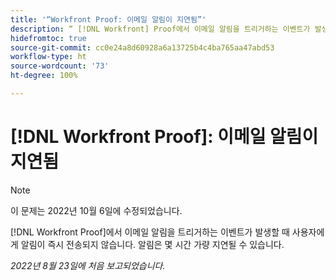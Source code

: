 ```yaml
---
title: '“Workfront Proof: 이메일 알림이 지연됨”'
description: “ [!DNL Workfront] Proof에서 이메일 알림을 트리거하는 이벤트가 발생할 때 사용자에게 알림이 즉시 전송되지 않습니다. 알림은 몇 시간 가량 지연될 수 있습니다.”
hidefromtoc: true
source-git-commit: cc0e24a8d60928a6a13725b4c4ba765aa47abd53
workflow-type: ht
source-wordcount: '73'
ht-degree: 100%

---
```



# [!DNL Workfront Proof]: 이메일 알림이 지연됨

>[!NOTE]
>
>이 문제는 2022년 10월 6일에 수정되었습니다.

[!DNL Workfront Proof]에서 이메일 알림을 트리거하는 이벤트가 발생할 때 사용자에게 알림이 즉시 전송되지 않습니다. 알림은 몇 시간 가량 지연될 수 있습니다.

_2022년 8월 23일에 처음 보고되었습니다._

